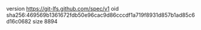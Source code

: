 version https://git-lfs.github.com/spec/v1
oid sha256:469569b1361672fdb50e96cac9d86cccdf1a719f8931d857b1ad85c6d16c0682
size 8894
